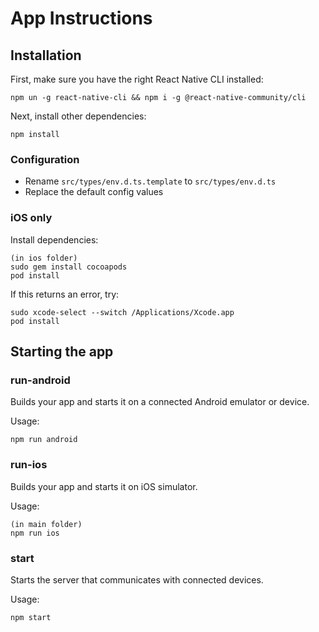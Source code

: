 # App Instructions

## Installation

First, make sure you have the right React Native CLI installed:

```
npm un -g react-native-cli && npm i -g @react-native-community/cli
```

Next, install other dependencies:

```
npm install
```

### Configuration

- Rename ```src/types/env.d.ts.template``` to ```src/types/env.d.ts```
- Replace the default config values

### iOS only

Install dependencies:

```
(in ios folder)
sudo gem install cocoapods
pod install
```

If this returns an error, try:
```
sudo xcode-select --switch /Applications/Xcode.app
pod install
```

## Starting the app

### run-android

Builds your app and starts it on a connected Android emulator or device.

Usage:
```
npm run android
```

### run-ios

Builds your app and starts it on iOS simulator.

Usage:
```
(in main folder)
npm run ios
```

### start

Starts the server that communicates with connected devices.

Usage:
```
npm start
```